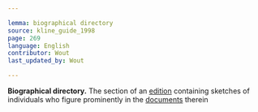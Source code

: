 ```yaml
---

lemma: biographical directory
source: kline_guide_1998
page: 269
language: English
contributor: Wout
last_updated_by: Wout

---
```


**Biographical directory.** The section of an [edition](editionScholarly.html) containing sketches of individuals who figure prominently in the [documents](document.html) therein
